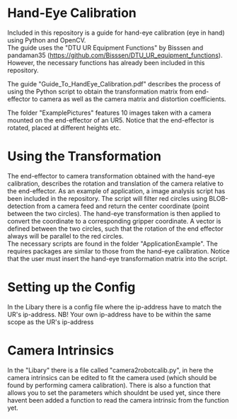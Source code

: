 # Hand-Eye Calibration
Included in this repository is a guide for hand-eye calibration (eye in hand) using Python and OpenCV.\
The guide uses the "DTU UR Equipment Functions" by Bisssen and pandaman35 (https://github.com/Bisssen/DTU_UR_equipment_functions). However, the necessary functions has already been included in this repository.

The guide "Guide_To_HandEye_Calibration.pdf" describes the process of using the Python script to obtain the transformation matrix from end-effector to camera as well as the camera matrix and distortion coefficients.

The folder "ExamplePictures" features 10 images taken with a camera mounted on the end-effector of an UR5. Notice that the end-effector is rotated, placed at different heights etc.

# Using the Transformation
The end-effector to camera transformation obtained with the hand-eye calibration, describes the rotation and translation of the camera relative to the end-effector. As an example of application, a image analysis script has been included in the repository. The script will filter red circles using BLOB-detection from a camera feed and return the center coordinate (point between the two circles). The hand-eye transformation is then applied to convert the coordinate to a corresponding gripper coordinate. A vector is defined between the two circles, such that the rotation of the end effector always will be parallel to the red circles.\
The necessary scripts are found in the folder "ApplicationExample". The requires packages are similar to those from the hand-eye calibration. Notice that the user must insert the hand-eye transformation matrix into the script.

# Setting up the Config
In the Libary there is a config file where the ip-address have to match the UR's ip-address. NB! Your own ip-address have to be within the same scope as the UR's ip-address

# Camera Intrinsics
In the "Libary" there is a file called "camera2robotcalib.py", in here the camera intrinsics can be edited to fit the camera used (which should be found by performing camera calibration). There is also a function that allows you to set the parameters which shouldnt be used yet, since there havent been added a function to read the camera intrinsic from the function yet.
